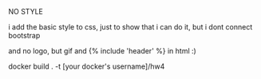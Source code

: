
NO STYLE

i add the basic style to css, just to show that i can do it, but i dont connect bootstrap

and no logo, but gif and {% include 'header' %} in html :)


docker build . -t [your docker's username]/hw4

